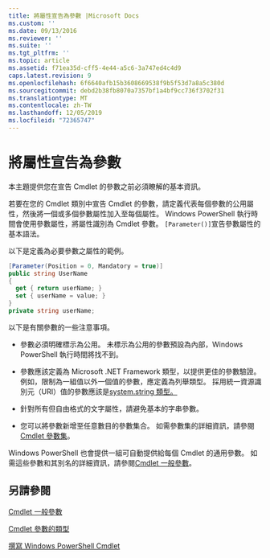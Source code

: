 ```yaml
---
title: 將屬性宣告為參數 |Microsoft Docs
ms.custom: ''
ms.date: 09/13/2016
ms.reviewer: ''
ms.suite: ''
ms.tgt_pltfrm: ''
ms.topic: article
ms.assetid: f71ea35d-cff5-4e44-a5c6-3a747ed4c4d9
caps.latest.revision: 9
ms.openlocfilehash: 6f6640afb15b3608669538f9b5f53d7a8a5c380d
ms.sourcegitcommit: debd2b38fb8070a7357bf1a4bf9cc736f3702f31
ms.translationtype: MT
ms.contentlocale: zh-TW
ms.lasthandoff: 12/05/2019
ms.locfileid: "72365747"
---
```

# <a name="declaring-properties-as-parameters"></a>將屬性宣告為參數

本主題提供您在宣告 Cmdlet 的參數之前必須瞭解的基本資訊。

若要在您的 Cmdlet 類別中宣告 Cmdlet 的參數，請定義代表每個參數的公用屬性，然後將一個或多個參數屬性加入至每個屬性。 Windows PowerShell 執行時間會使用參數屬性，將屬性識別為 Cmdlet 參數。 `[Parameter()]`宣告參數屬性的基本語法。

以下是定義為必要參數之屬性的範例。

```csharp
[Parameter(Position = 0, Mandatory = true)]
public string UserName
{
  get { return userName; }
  set { userName = value; }
}
private string userName;
```

以下是有關參數的一些注意事項。

- 參數必須明確標示為公用。 未標示為公用的參數預設為內部，Windows PowerShell 執行時間將找不到。

- 參數應該定義為 Microsoft .NET Framework 類型，以提供更佳的參數驗證。 例如，限制為一組值以外一個值的參數，應定義為列舉類型。 採用統一資源識別元（URI）值的參數應該是[system.string 類型。](/dotnet/api/System.Uri)

- 針對所有但自由格式的文字屬性，請避免基本的字串參數。

- 您可以將參數新增至任意數目的參數集合。 如需參數集的詳細資訊，請參閱[Cmdlet 參數集](./cmdlet-parameter-sets.md)。

Windows PowerShell 也會提供一組可自動提供給每個 Cmdlet 的通用參數。 如需這些參數和其別名的詳細資訊，請參閱[Cmdlet 一般參數](./common-parameter-names.md)。

## <a name="see-also"></a>另請參閱

[Cmdlet 一般參數](./common-parameter-names.md)

[Cmdlet 參數的類型](./types-of-cmdlet-parameters.md)

[撰寫 Windows PowerShell Cmdlet](./writing-a-windows-powershell-cmdlet.md)
